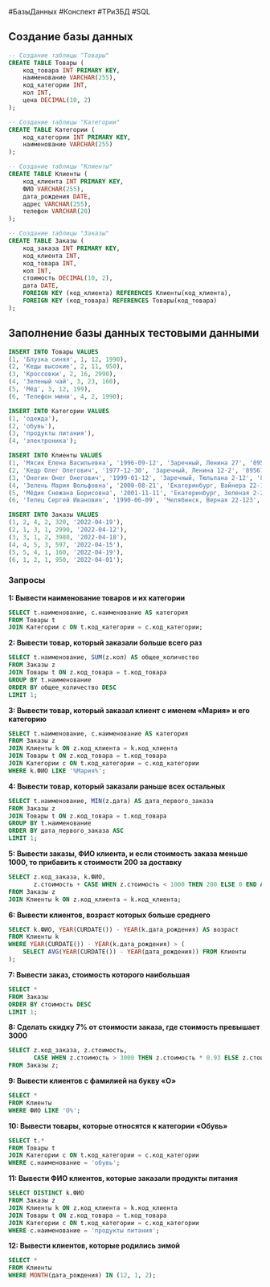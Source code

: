 #БазыДанных #Конспект #ТРиЗБД #SQL 

## Создание базы данных

```sql
-- Создание таблицы "Товары"
CREATE TABLE Товары (
    код_товара INT PRIMARY KEY,
    наименование VARCHAR(255),
    код_категории INT,
    кол INT,
    цена DECIMAL(10, 2)
);

-- Создание таблицы "Категории"
CREATE TABLE Категории (
    код_категории INT PRIMARY KEY,
    наименование VARCHAR(255)
);

-- Создание таблицы "Клиенты"
CREATE TABLE Клиенты (
    код_клиента INT PRIMARY KEY,
    ФИО VARCHAR(255),
    дата_рождения DATE,
    адрес VARCHAR(255),
    телефон VARCHAR(20)
);

-- Создание таблицы "Заказы"
CREATE TABLE Заказы (
    код_заказа INT PRIMARY KEY,
    код_клиента INT,
    код_товара INT,
    кол INT,
    стоимость DECIMAL(10, 2),
    дата DATE,
    FOREIGN KEY (код_клиента) REFERENCES Клиенты(код_клиента),
    FOREIGN KEY (код_товара) REFERENCES Товары(код_товара)
);
```

## Заполнение базы данных тестовыми данными

```sql
INSERT INTO Товары VALUES
(1, 'Блузка синяя', 1, 12, 1990),
(2, 'Кеды высокие', 2, 11, 950),
(3, 'Кроссовки', 2, 16, 2990),
(4, 'Зеленый чай', 3, 23, 160),
(5, 'Мёд', 3, 12, 199),
(6, 'Телефон мини', 4, 2, 1990);

INSERT INTO Категории VALUES
(1, 'одежда'),
(2, 'обувь'),
(3, 'продукты питания'),
(4, 'электроника');

INSERT INTO Клиенты VALUES
(1, 'Мясик Елена Васильевна', '1996-09-12', 'Заречный, Ленина 27', '89567651123'),
(2, 'Кедр Олег Олегович', '1977-12-30', 'Заречный, Ленина 12-2', '89567899009'),
(3, 'Онегин Онег Онегович', '1999-01-12', 'Заречный, Тюльпана 2-12', '89451231122'),
(4, 'Зелень Мария Вольфовна', '2000-08-21', 'Екатеринбург, Вайнера 22-123', '89567897755'),
(5, 'Мёдик Снежана Борисовна', '2001-11-11', 'Екатеринбург, Зеленая 2-23', '89567899900'),
(6, 'Телец Сергей Иванович', '1990-06-09', 'Челябинск, Верная 22-123', '89671234111');

INSERT INTO Заказы VALUES
(1, 2, 4, 2, 320, '2022-04-19'),
(2, 1, 3, 1, 2990, '2022-04-12'),
(3, 3, 1, 2, 3980, '2022-04-18'),
(4, 4, 5, 3, 597, '2022-04-15'),
(5, 5, 4, 1, 160, '2022-04-19'),
(6, 1, 2, 1, 950, '2022-04-01');
```
### Запросы

**1: Вывести наименование товаров и их категории**
```sql
SELECT t.наименование, c.наименование AS категория
FROM Товары t
JOIN Категории c ON t.код_категории = c.код_категории;
```

**2: Вывести товар, который заказали больше всего раз**
```sql
SELECT t.наименование, SUM(z.кол) AS общее_количество
FROM Заказы z
JOIN Товары t ON z.код_товара = t.код_товара
GROUP BY t.наименование
ORDER BY общее_количество DESC
LIMIT 1;
```

**3: Вывести товар, который заказал клиент с именем «Мария» и его категорию**
```sql
SELECT t.наименование, c.наименование AS категория
FROM Заказы z
JOIN Клиенты k ON z.код_клиента = k.код_клиента
JOIN Товары t ON z.код_товара = t.код_товара
JOIN Категории c ON t.код_категории = c.код_категории
WHERE k.ФИО LIKE '%Мария%';
```

**4: Вывести товар, который заказали раньше всех остальных**
```sql
SELECT t.наименование, MIN(z.дата) AS дата_первого_заказа
FROM Заказы z
JOIN Товары t ON z.код_товара = t.код_товара
GROUP BY t.наименование
ORDER BY дата_первого_заказа ASC
LIMIT 1;
```

**5: Вывести заказы, ФИО клиента, и если стоимость заказа меньше 1000, то прибавить к стоимости 200 за доставку**
```sql
SELECT z.код_заказа, k.ФИО, 
       z.стоимость + CASE WHEN z.стоимость < 1000 THEN 200 ELSE 0 END AS стоимость_с_доставкой
FROM Заказы z
JOIN Клиенты k ON z.код_клиента = k.код_клиента;
```

**6: Вывести клиентов, возраст которых больше среднего**
```sql
SELECT k.ФИО, YEAR(CURDATE()) - YEAR(k.дата_рождения) AS возраст
FROM Клиенты k
WHERE YEAR(CURDATE()) - YEAR(k.дата_рождения) > (
    SELECT AVG(YEAR(CURDATE()) - YEAR(дата_рождения)) FROM Клиенты
);
```

**7: Вывести заказ, стоимость которого наибольшая**
```sql
SELECT *
FROM Заказы
ORDER BY стоимость DESC
LIMIT 1;
```

**8: Сделать скидку 7% от стоимости заказа, где стоимость превышает 3000**
```sql
SELECT z.код_заказа, z.стоимость, 
       CASE WHEN z.стоимость > 3000 THEN z.стоимость * 0.93 ELSE z.стоимость END AS стоимость_со_скидкой
FROM Заказы z;
```

**9: Вывести клиентов с фамилией на букву «О»**
```sql
SELECT *
FROM Клиенты
WHERE ФИО LIKE 'О%';
```

**10: Вывести товары, которые относятся к категории «Обувь»**
```sql
SELECT t.*
FROM Товары t
JOIN Категории c ON t.код_категории = c.код_категории
WHERE c.наименование = 'обувь';
```

**11: Вывести ФИО клиентов, которые заказали продукты питания**
```sql
SELECT DISTINCT k.ФИО
FROM Заказы z
JOIN Клиенты k ON z.код_клиента = k.код_клиента
JOIN Товары t ON z.код_товара = t.код_товара
JOIN Категории c ON t.код_категории = c.код_категории
WHERE c.наименование = 'продукты питания';
```

**12: Вывести клиентов, которые родились зимой**
```sql
SELECT *
FROM Клиенты
WHERE MONTH(дата_рождения) IN (12, 1, 2);
```
